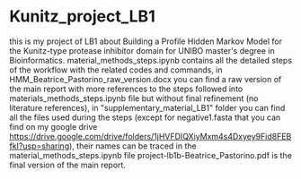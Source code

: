 # Kunitz_project_LB1
this is my project of LB1 about Building a Profile Hidden Markov Model for the Kunitz-type protease inhibitor domain for UNIBO master's degree in Bioinformatics.
material_methods_steps.ipynb contains all the detailed steps of the workflow with the related codes and commands,
in HMM_Beatrice_Pastorino_raw_version.docx you can find a raw version of the main report with more references to the steps followed into materials_methods_steps.ipynb file but without final refinement (no literature references),
in "supplementary_material_LB1" folder you can find all the files used during the steps (except for negative1.fasta that you can find on my google drive https://drive.google.com/drive/folders/1jHVFDIQXiyMxm4s4Dxyey9Fid8FEBfkI?usp=sharing), their names can be traced in the material_methods_steps.ipynb file
project-lb1b-Beatrice_Pastorino.pdf is the final version of the main report.
